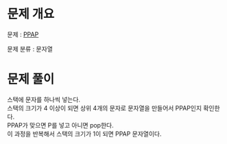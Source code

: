 # 문제 개요

문제 : [PPAP](https://www.acmicpc.net/problem/16120)

문제 분류 : 문자열

# 문제 풀이

스택에 문자를 하나씩 넣는다.  
스택의 크기가 4 이상이 되면 상위 4개의 문자로 문자열을 만들어서 PPAP인지 확인한다.  
PPAP가 맞으면 P를 넣고 아니면 pop한다.  
이 과정을 반복해서 스택의 크기가 1이 되면 PPAP 문자열이다.
